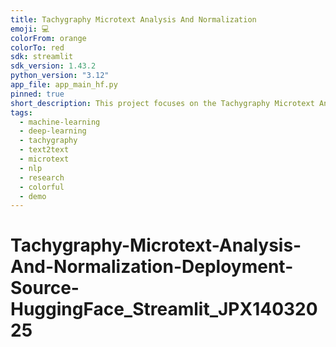 ```yaml
---
title: Tachygraphy Microtext Analysis And Normalization
emoji: 💻
colorFrom: orange
colorTo: red
sdk: streamlit
sdk_version: 1.43.2
python_version: "3.12"
app_file: app_main_hf.py
pinned: true
short_description: This project focuses on the Tachygraphy Microtext Analysis
tags:
  - machine-learning
  - deep-learning
  - tachygraphy
  - text2text
  - microtext
  - nlp
  - research
  - colorful
  - demo
---
```



<!-- ---
title: Tachygraphy Microtext Analysis And Normalization
emoji: 💻
colorFrom: purple
colorTo: gray
sdk: docker
app_file: app_main_hf.py
pinned: false
short_description: This project focuses on the Tachygraphy Microtext Analysis
--- -->

# Tachygraphy-Microtext-Analysis-And-Normalization-Deployment-Source-HuggingFace_Streamlit_JPX14032025

